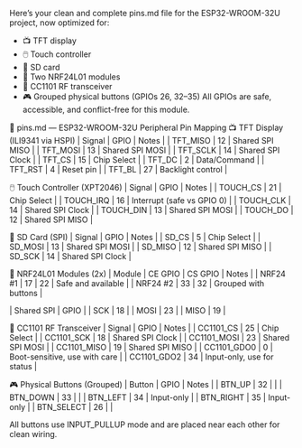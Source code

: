 Here’s your clean and complete pins.md file for the ESP32-WROOM-32U project, now optimized for:
- 📺 TFT display
- 🖱️ Touch controller
- 💾 SD card
- 📡 Two NRF24L01 modules
- 📶 CC1101 RF transceiver
- 🎮 Grouped physical buttons (GPIOs 26, 32–35)
All GPIOs are safe, accessible, and conflict-free for this module.

📌 pins.md — ESP32-WROOM-32U Peripheral Pin Mapping
📺 TFT Display (ILI9341 via HSPI)
| Signal | GPIO | Notes | 
| TFT_MISO | 12 | Shared SPI MISO | 
| TFT_MOSI | 13 | Shared SPI MOSI | 
| TFT_SCLK | 14 | Shared SPI Clock | 
| TFT_CS | 15 | Chip Select | 
| TFT_DC | 2 | Data/Command | 
| TFT_RST | 4 | Reset pin | 
| TFT_BL | 27 | Backlight control | 



🖱️ Touch Controller (XPT2046)
| Signal | GPIO | Notes | 
| TOUCH_CS | 21 | Chip Select | 
| TOUCH_IRQ | 16 | Interrupt (safe vs GPIO 0) | 
| TOUCH_CLK | 14 | Shared SPI Clock | 
| TOUCH_DIN | 13 | Shared SPI MOSI | 
| TOUCH_DO | 12 | Shared SPI MISO | 



💾 SD Card (SPI)
| Signal | GPIO | Notes | 
| SD_CS | 5 | Chip Select | 
| SD_MOSI | 13 | Shared SPI MOSI | 
| SD_MISO | 12 | Shared SPI MISO | 
| SD_SCK | 14 | Shared SPI Clock | 



📡 NRF24L01 Modules (2x)
| Module | CE GPIO | CS GPIO | Notes | 
| NRF24 #1 | 17 | 22 | Safe and available | 
| NRF24 #2 | 33 | 32 | Grouped with buttons | 


| Shared SPI | GPIO | 
| SCK | 18 | 
| MOSI | 23 | 
| MISO | 19 | 



📶 CC1101 RF Transceiver
| Signal | GPIO | Notes | 
| CC1101_CS | 25 | Chip Select | 
| CC1101_SCK | 18 | Shared SPI Clock | 
| CC1101_MOSI | 23 | Shared SPI MOSI | 
| CC1101_MISO | 19 | Shared SPI MISO | 
| CC1101_GDO0 | 0 | Boot-sensitive, use with care | 
| CC1101_GDO2 | 34 | Input-only, use for status | 



🎮 Physical Buttons (Grouped)
| Button | GPIO | Notes | 
| BTN_UP | 32 |  | 
| BTN_DOWN | 33 |  | 
| BTN_LEFT | 34 | Input-only | 
| BTN_RIGHT | 35 | Input-only | 
| BTN_SELECT | 26 |  | 


All buttons use INPUT_PULLUP mode and are placed near each other for clean wiring.



